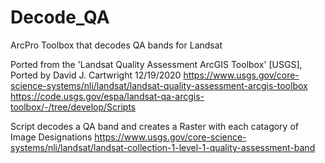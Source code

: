 # Decode_QA
ArcPro Toolbox that decodes QA bands for Landsat


Ported from the 'Landsat Quality Assessment ArcGIS Toolbox' [USGS], Ported by David J. Cartwright 12/19/2020
    https://www.usgs.gov/core-science-systems/nli/landsat/landsat-quality-assessment-arcgis-toolbox
    https://code.usgs.gov/espa/landsat-qa-arcgis-toolbox/-/tree/develop/Scripts
    
Script decodes a QA band and creates a Raster with each catagory of Image Designations
    https://www.usgs.gov/core-science-systems/nli/landsat/landsat-collection-1-level-1-quality-assessment-band
